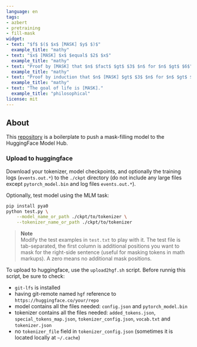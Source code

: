 ```yaml
---
language: en
tags:
- azbert
- pretraining
- fill-mask
widget:
- text: "$f$ $($ $x$ [MASK] $y$ $)$"
  example_title: "mathy"
- text: "$x$ [MASK] $x$ $equal$ $2$ $x$"
  example_title: "mathy"
- text: "Proof by [MASK] that $n$ $fact$ $gt$ $3$ $n$ for $n$ $gt$ $6$"
  example_title: "mathy"
- text: "Proof by induction that $n$ [MASK] $gt$ $3$ $n$ for $n$ $gt$ $6$"
  example_title: "mathy"
- text: "The goal of life is [MASK]."
  example_title: "philosophical"
license: mit
---
```


## About
This [repository](https://github.com/approach0/azbert) is a boilerplate to push a mask-filling model to the HuggingFace Model Hub.

### Upload to huggingface
Download your tokenizer, model checkpoints, and optionally the training logs (`events.out.*`) to the `./ckpt` directory (do not include any large files except `pytorch_model.bin` and log files `events.out.*`).

Optionally, test model using the MLM task:
```sh
pip install pya0
python test.py \
    --model_name_or_path ./ckpt/to/tokenizer \
    --tokenizer_name_or_path ./ckpt/to/tokenizer
```
> **Note**  
> Modify the test examples in `test.txt` to play with it.
> The test file is tab-separated, the first column is additional positions you want to mask for the right-side sentence (useful for masking tokens in math markups).
> A zero means no additional mask positions.

To upload to huggingface, use the `upload2hgf.sh` script.
Before runnig this script, be sure to check:
* `git-lfs` is installed
* having git-remote named `hgf` reference to `https://huggingface.co/your/repo`
* model contains all the files needed: `config.json` and `pytorch_model.bin`
* tokenizer contains all the files needed: `added_tokens.json`, `special_tokens_map.json`, `tokenizer_config.json`, `vocab.txt` and `tokenizer.json`
* no `tokenizer_file` field in `tokenizer_config.json` (sometimes it is located locally at `~/.cache`)
